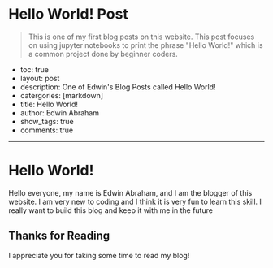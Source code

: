 # Hello World! Post

> This is one of my first blog posts on this website. This post focuses on using jupyter notebooks to print the phrase "Hello World!" which is a common project done by beginner coders.

- toc: true
- layout: post
- description: One of Edwin's Blog Posts called Hello World!
- catergories: [markdown]
- title: Hello World!
- author: Edwin Abraham
- show_tags: true
- comments: true

---

# Hello World!
Hello everyone, my name is Edwin Abraham, and I am the blogger of this website. I am very new to coding and I think it is very fun to learn this skill. I really want to build this blog and keep it with me in the future

## Thanks for Reading
I appreciate you for taking some time to read my blog!
